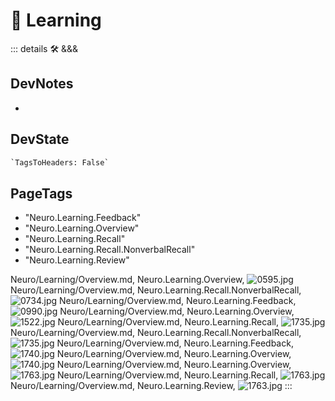 
# 💜 <neuro>Learning</neuro>

::: details 🛠 <dev>&&&</dev>

## DevNotes

-

## DevState

```py
`TagsToHeaders: False`
```

<h2>PageTags</h2>

- "Neuro.Learning.Feedback"
- "Neuro.Learning.Overview"
- "Neuro.Learning.Recall"
- "Neuro.Learning.Recall.NonverbalRecall"
- "Neuro.Learning.Review"

Neuro/Learning/Overview.md, <dev>Neuro.Learning.Overview</dev>, ![0595.jpg](/PaperPhoto/0595.jpg)
Neuro/Learning/Overview.md, <dev>Neuro.Learning.Recall.NonverbalRecall</dev>, ![0734.jpg](/PaperPhoto/0734.jpg)
Neuro/Learning/Overview.md, <dev>Neuro.Learning.Feedback</dev>, ![0990.jpg](/PaperPhoto/0990.jpg)
Neuro/Learning/Overview.md, <dev>Neuro.Learning.Overview</dev>, ![1522.jpg](/PaperPhoto/1522.jpg)
Neuro/Learning/Overview.md, <dev>Neuro.Learning.Recall</dev>, ![1735.jpg](/PaperPhoto/1735.jpg)
Neuro/Learning/Overview.md, <dev>Neuro.Learning.Recall.NonverbalRecall</dev>, ![1735.jpg](/PaperPhoto/1735.jpg)
Neuro/Learning/Overview.md, <dev>Neuro.Learning.Feedback</dev>, ![1740.jpg](/PaperPhoto/1740.jpg)
Neuro/Learning/Overview.md, <dev>Neuro.Learning.Overview</dev>, ![1740.jpg](/PaperPhoto/1740.jpg)
Neuro/Learning/Overview.md, <dev>Neuro.Learning.Overview</dev>, ![1763.jpg](/PaperPhoto/1763.jpg)
Neuro/Learning/Overview.md, <dev>Neuro.Learning.Recall</dev>, ![1763.jpg](/PaperPhoto/1763.jpg)
Neuro/Learning/Overview.md, <dev>Neuro.Learning.Review</dev>, ![1763.jpg](/PaperPhoto/1763.jpg)
:::
